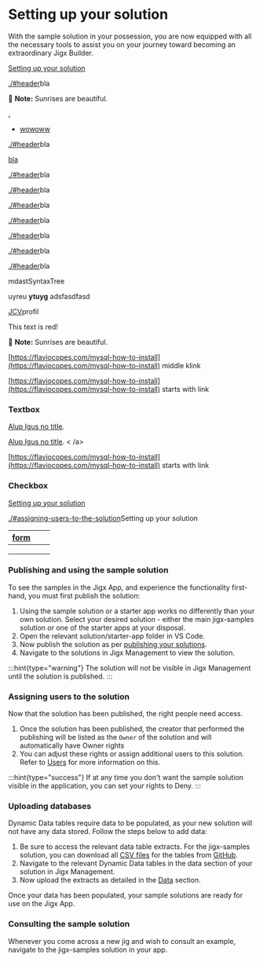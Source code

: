 # Setting up your solution

With the sample solution in your possession, you are now equipped with all the necessary tools to assist you on your journey toward becoming an extraordinary Jigx Builder.

<a href="./#assigning-users-to-the-solution" target="_blank">Setting up your solution</a>&#x20;

[./#header]()bla&#x20;

📝 **Note:** Sunrises are beautiful.

<a href="" target="_blank">.   </a>

- <a href="" target="_blank">wowoww</a>

[./#header]()bla&#x20;

<a href="" target="_blank">bla</a>&#x20;

[./#header]()bla

[./#header]()bla

[./#header]()bla&#x20;

[./#header]()bla&#x20;

[./#header]()bla&#x20;

[./#header]()bla&#x20;

[./#header]()bla&#x20;

mdastSyntaxTree

uyreu **ytuyg** adsfasdfasd

[JCV]()profil

This text is red!

📝 **Note:** Sunrises are beautiful.

[https://flaviocopes.com/mysql-how-to-install](https://flaviocopes.com/mysql-how-to-install) middle klink

[https://flaviocopes.com/mysql-how-to-install](https://flaviocopes.com/mysql-how-to-install) starts with link&#x20;

### &#x20;Textbox

[Alup Igus no title]().  &#x20;

[Alup Igus no title]().   \< /a>

[https://flaviocopes.com/mysql-how-to-install](https://flaviocopes.com/mysql-how-to-install) starts with link&#x20;

### &#x20;Checkbox

[Setting up your solution]()&#x20;

[./#assigning-users-to-the-solution]()Setting up your solution&#x20;

| [form](./../Components/form.md)  |   |   |
| -------------------------------- | - | - |
|                                  |   |   |
|                                  |   |   |
|                                  |   |   |



### Publishing and using the sample solution

To see the samples in the Jigx App, and experience the functionality first-hand, you must first publish the solution:

1. Using the sample solution or a starter app works no differently than your own solution. Select your desired solution - either the main jigx-samples solution or one of the starter apps at your disposal.
2. Open the relevant solution/starter-app folder in VS Code.
3. Now publish the solution as per [publishing your solutions](https://docs.jigx.com/publishing-a-solution).
4. Navigate to the solutions in Jigx Management to view the solution.

:::hint{type="warning"}
The solution will not be visible in Jigx Management until the solution is published.
:::

### Assigning users to the solution

Now that the solution has been published, the right people need access.

1. Once the solution has been published, the creator that performed the publishing will be listed as the `Owner` of the solution and will automatically have Owner rights
2. You can adjust these rights or assign additional users to this solution. Refer to [Users](https://docs.jigx.com/users) for more information on this.

:::hint{type="success"}
If at any time you don't want the sample solution visible in the application, you can set your rights to Deny.
:::

### Uploading databases

Dynamic Data tables require data to be populated, as your new solution will not have any data stored. Follow the steps below to add data:

1. Be sure to access the relevant data table extracts. For the jigx-samples solution, you can download all [CSV files](https://github.com/jigx-com/jigx-samples/tree/main/quickstart/csv) for the tables from [GitHub](https://github.com/jigx-com/jigx-samples/tree/main/quickstart/csv).
2. Navigate to the relevant Dynamic Data tables in the data section of your solution in Jigx Management.
3. Now upload the extracts as detailed in the [Data](https://docs.jigx.com/S_SB-data) section.

Once your data has been populated, your sample solutions are ready for use on the Jigx App.

### Consulting the sample solution

Whenever you come across a new jig and wish to consult an example, navigate to the jigx-samples solution in your app.
